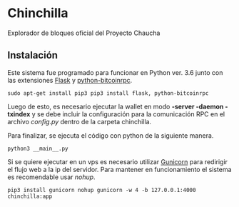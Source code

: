 # Chinchilla
Explorador de bloques oficial del Proyecto Chaucha

## Instalación

Este sistema fue programado para funcionar en Python ver. 3.6 junto con las extensiones [Flask](http://flask.pocoo.org) y [python-bitcoinrpc](https://github.com/jgarzik/python-bitcoinrpc).

`sudo apt-get install pip3
pip3 install flask, python-bitcoinrpc`

Luego de esto, es necesario ejecutar la wallet en modo **-server -daemon -txindex** y se debe incluir la configuración para la comunicación RPC en el archivo *config.py* dentro de la carpeta chinchilla.

Para finalizar, se ejecuta el código con python de la siguiente manera.

`python3 __main__.py`

Si se quiere ejecutar en un vps es necesario utilizar [Gunicorn](http://gunicorn.org) para redirigir el flujo web a la ip del servidor. Para mantener en funcionamiento el sistema es recomendable usar *nohup*.

`pip3 install gunicorn
nohup gunicorn -w 4 -b 127.0.0.1:4000 chinchilla:app`